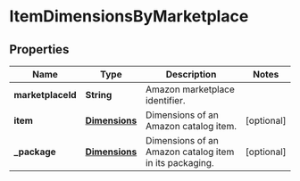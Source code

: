 
# ItemDimensionsByMarketplace

## Properties
Name | Type | Description | Notes
------------ | ------------- | ------------- | -------------
**marketplaceId** | **String** | Amazon marketplace identifier. | 
**item** | [**Dimensions**](Dimensions.md) | Dimensions of an Amazon catalog item. |  [optional]
**_package** | [**Dimensions**](Dimensions.md) | Dimensions of an Amazon catalog item in its packaging. |  [optional]



